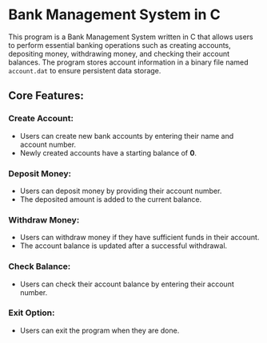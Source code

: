 <h1>Bank Management System in C</h1>

<p>This program is a Bank Management System written in C that allows users to perform essential banking operations such as creating accounts, depositing money, withdrawing money, and checking their account balances. The program stores account information in a binary file named <code>account.dat</code> to ensure persistent data storage.</p>

<h2>Core Features:</h2>

<h3>Create Account:</h3>
<ul>
    <li>Users can create new bank accounts by entering their name and account number.</li>
    <li>Newly created accounts have a starting balance of <strong>0</strong>.</li>
</ul>

<h3>Deposit Money:</h3>
<ul>
    <li>Users can deposit money by providing their account number.</li>
    <li>The deposited amount is added to the current balance.</li>
</ul>

<h3>Withdraw Money:</h3>
<ul>
    <li>Users can withdraw money if they have sufficient funds in their account.</li>
    <li>The account balance is updated after a successful withdrawal.</li>
</ul>

<h3>Check Balance:</h3>
<ul>
    <li>Users can check their account balance by entering their account number.</li>
</ul>

<h3>Exit Option:</h3>
<ul>
    <li>Users can exit the program when they are done.</li>
</ul>
